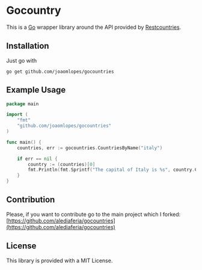 # Gocountry

This is a [Go](https://golang.org) wrapper library around the API provided by
[Restcountries](https://restcountries.eu).

## Installation

Just go with

```shell
go get github.com/joaomlopes/gocountries
```

## Example Usage

```go
package main

import (
    "fmt"
    "github.com/joaomlopes/gocountries"
)

func main() {
    countries, err := gocountries.CountriesByName("italy")

    if err == nil {
        country := (countries)[0]
        fmt.Println(fmt.Sprintf("The capital of Italy is %s", country.Capital))
    }
}

```

## Contribution

Please, if you want to contribute go to the main project which I forked:
[https://github.com/alediaferia/gocountries](https://github.com/alediaferia/gocountries)

## License

This library is provided with a MIT License.

